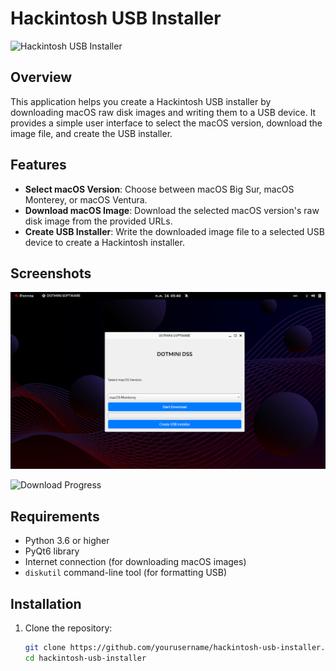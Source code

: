 # Hackintosh USB Installer

![Hackintosh USB Installer](https://www.apple.com/newsroom/images/product/os/macos/standard/Apple_macOS-Monterey_Safari-Tab-Groups_10252021_big.jpg.medium.jpg)

## Overview

This application helps you create a Hackintosh USB installer by downloading macOS raw disk images and writing them to a USB device. It provides a simple user interface to select the macOS version, download the image file, and create the USB installer.

## Features

- **Select macOS Version**: Choose between macOS Big Sur, macOS Monterey, or macOS Ventura.
- **Download macOS Image**: Download the selected macOS version's raw disk image from the provided URLs.
- **Create USB Installer**: Write the downloaded image file to a selected USB device to create a Hackintosh installer.

## Screenshots

![Select macOS Version](hackintosh2.png)

![Download Progress](images/download_progress.png)

## Requirements

- Python 3.6 or higher
- PyQt6 library
- Internet connection (for downloading macOS images)
- `diskutil` command-line tool (for formatting USB)

## Installation

1. Clone the repository:
   ```bash
   git clone https://github.com/yourusername/hackintosh-usb-installer.git
   cd hackintosh-usb-installer
